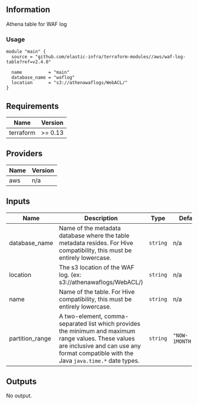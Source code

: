 <!-- BEGINNING OF PRE-COMMIT-TERRAFORM DOCS HOOK -->
## Information

Athena table for WAF log

### Usage

```hcl
module "main" {
  source = "github.com/elastic-infra/terraform-modules//aws/waf-log-table?ref=v2.4.0"

  name          = "main"
  database_name = "waflog"
  location      = "s3://athenawaflogs/WebACL/"
}
```

## Requirements

| Name | Version |
|------|---------|
| terraform | >= 0.13 |

## Providers

| Name | Version |
|------|---------|
| aws | n/a |

## Inputs

| Name | Description | Type | Default | Required |
|------|-------------|------|---------|:--------:|
| database\_name | Name of the metadata database where the table metadata resides. For Hive compatibility, this must be entirely lowercase. | `string` | n/a | yes |
| location | The s3 location of the WAF log. (ex: s3://athenawaflogs/WebACL/) | `string` | n/a | yes |
| name | Name of the table. For Hive compatibility, this must be entirely lowercase. | `string` | n/a | yes |
| partition\_range | A two-element, comma-separated list which provides the minimum and maximum range values. These values are inclusive and can use any format compatible with the Java `java.time.*` date types. | `string` | `"NOW-1MONTH,NOW"` | no |

## Outputs

No output.

<!-- END OF PRE-COMMIT-TERRAFORM DOCS HOOK -->
